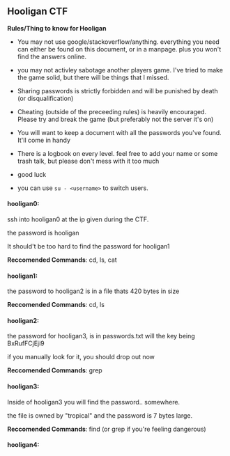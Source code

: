 ## Hooligan CTF

**Rules/Thing to know for Hooligan**


* You may not use google/stackoverflow/anything. everything you need can either be found on this document, or in a manpage. plus you won't find the answers online. 

* you may not activley sabotage another players game. I've tried to make the game solid, but there will be things that I missed.

* Sharing passwords is strictly forbidden and will be punished by death (or disqualification) 


* Cheating (outside of the preceeding rules) is heavily encouraged. Please try and break the game (but preferably not the server it's on)

* You will want to keep a document with all the passwords you've found. It'll come in handy

* There is a logbook on every level. feel free to add your name or some trash talk, but please don't mess with it too much

* good luck

* you can use ``su - <username>`` to switch users.

#### hooligan0:

ssh into hooligan0 at the ip given during the CTF.

the password is hooligan

It should't be too hard to find the password for hooligan1

**Reccomended Commands**: cd, ls, cat

#### hooligan1:

the password to hooligan2 is in a file thats 420 bytes in size

**Reccomended Commands**: cd, ls

#### hooligan2:

the password for hooligan3, is in passwords.txt will the key being BxRufFCjEji9

if you manually look for it, you should drop out now

**Reccomended Commands**: grep

#### hooligan3:

Inside of hooligan3 you will find the password.. somewhere.

the file is owned by "tropical" and the password is 7 bytes large.

**Reccomended Commands**: find (or grep if you're feeling dangerous) 

#### hooligan4:



